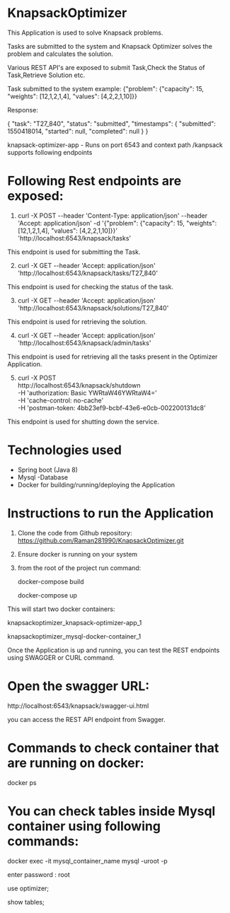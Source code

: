 # KnapsackOptimizer

This Application is used to solve Knapsack problems.

Tasks are submitted to the system and Knapsack Optimizer solves the problem and calculates the solution.

Various REST API's are exposed to submit Task,Check the Status of Task,Retrieve Solution etc.

Task submitted to the system example:
{"problem": {"capacity": 15, "weights": [12,1,2,1,4], "values": [4,2,2,1,10]}}

Response:

{
  "task": "T27_840",
  "status": "submitted",
  "timestamps": {
    "submitted": 1550418014,
    "started": null,
    "completed": null
  }
}
	
knapsack-optimizer-app -
Runs on port 6543 and context path /kanpsack supports following endpoints

# Following Rest endpoints are exposed:

1) curl -X POST --header 'Content-Type: application/json' --header 'Accept: application/json' -d '{"problem": {"capacity": 15, "weights": [12,1,2,1,4], "values": [4,2,2,1,10]}}' 'http://localhost:6543/knapsack/tasks'

This endpoint is used for submitting the Task.

2) curl -X GET --header 'Accept: application/json' 'http://localhost:6543/knapsack/tasks/T27_840'

This endpoint is used for checking the status of the task.

3) curl -X GET --header 'Accept: application/json' 'http://localhost:6543/knapsack/solutions/T27_840'

This endpoint is used for retrieving the solution.

4) curl -X GET --header 'Accept: application/json' 'http://localhost:6543/knapsack/admin/tasks'

This endpoint is used for retrieving all the tasks present in the Optimizer Application.

5) curl -X POST \
  http://localhost:6543/knapsack/shutdown \
  -H 'authorization: Basic YWRtaW46YWRtaW4=' \
  -H 'cache-control: no-cache' \
  -H 'postman-token: 4bb23ef9-bcbf-43e6-e0cb-002200131dc8'

This endpoint is used for shutting down the service.

# Technologies used
* Spring boot (Java 8)
* Mysql -Database
* Docker for building/running/deploying the Application

# Instructions to run the Application

1) Clone the code from Github repository: https://github.com/Raman281990/KnapsackOptimizer.git
2) Ensure docker is running on your system
3) from the root of the project run command:

    docker-compose build
    
    docker-compose up

This will start two docker containers:

knapsackoptimizer_knapsack-optimizer-app_1

knapsackoptimizer_mysql-docker-container_1

Once the Application is up and running, you can test the REST endpoints using SWAGGER or CURL command.

# Open the swagger URL:
http://localhost:6543/knapsack/swagger-ui.html

you can access the REST API endpoint from Swagger.

# Commands to check container that are running on docker:
docker ps

# You can check tables inside Mysql container using following commands:

docker exec -it mysql_container_name mysql -uroot -p

enter password : root

use optimizer;

show tables;

